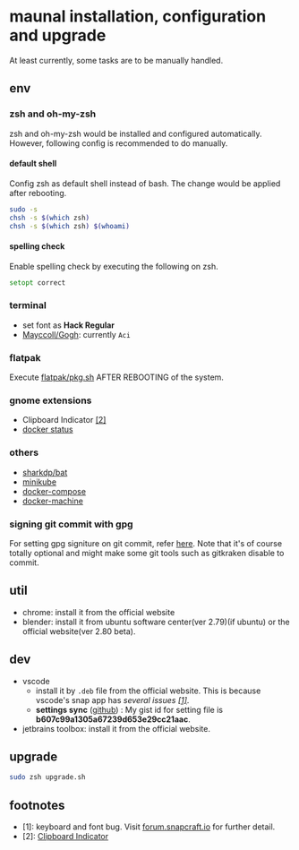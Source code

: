 # maunal installation, configuration and upgrade

At least currently, some tasks are to be manually handled.

## env

### zsh and oh-my-zsh

zsh and oh-my-zsh would be installed and configured automatically. However, following config is recommended to do manually.

#### default shell

Config zsh as default shell instead of bash. The change would be applied after rebooting.

```bash
sudo -s
chsh -s $(which zsh)
chsh -s $(which zsh) $(whoami)
```

#### spelling check

Enable spelling check by executing the following on zsh.

```zsh
setopt correct
```

### terminal

- set font as **Hack Regular**
- [Mayccoll/Gogh](https://github.com/Mayccoll/Gogh): currently `Aci`

### flatpak

Execute [flatpak/pkg.sh](flatpak/pkg.sh) AFTER REBOOTING of the system.

### gnome extensions

- Clipboard Indicator [[2]](#2)
- [docker status](https://extensions.gnome.org/extension/1065/docker-status/)

### others

- [sharkdp/bat](https://github.com/sharkdp/bat)
- [minikube](https://github.com/kubernetes/minikube/releases)
- [docker-compose](https://docs.docker.com/compose/install/)
- [docker-machine](https://docs.docker.com/machine/install-machine/)

### signing git commit with gpg

For setting gpg signiture on git commit, refer [here](https://gist.github.com/ankurk91/c4f0e23d76ef868b139f3c28bde057fc). Note that it's of course totally optional and might make some git tools such as gitkraken disable to commit.


## util

- chrome: install it from the official website
- blender: install it from ubuntu software center(ver 2.79)(if ubuntu) or the official website(ver 2.80 beta).

## dev

- vscode
  - install it by `.deb` file from the official website. This is because vscode's snap app has _several issues [[1]](#1)_.
  - **settings sync** ([github](https://github.com/shanalikhan/code-settings-sync)) : My gist id for setting file is **b607c99a1305a67239d653e29cc21aac**.
- jetbrains toolbox: install it from the official website.

## upgrade

```bash
sudo zsh upgrade.sh
```

## footnotes

- <a name="1">[1]</a>: keyboard and font bug. Visit [forum.snapcraft.io](https://forum.snapcraft.io/t/keyboard-input-method-doesnt-work-properly-on-snap-application/9901) for further detail.
- <a name="2">[2]</a>:
  [Clipboard Indicator](https://extensions.gnome.org/extension/779/clipboard-indicator/)
